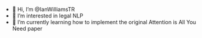 - 👋 Hi, I’m @IanWilliamsTR
- 👀 I’m interested in legal NLP
- 🌱 I’m currently learning how to implement the original Attention is All You Need paper


<!---
IanWilliamsTR/IanWilliamsTR is a ✨ special ✨ repository because its `README.md` (this file) appears on your GitHub profile.
You can click the Preview link to take a look at your changes.
--->
